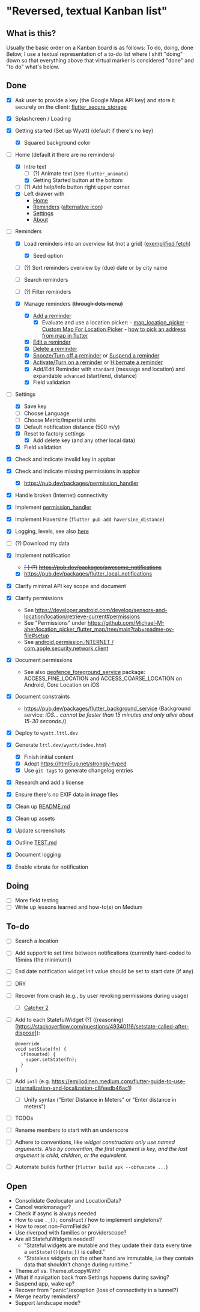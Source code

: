 # "Reversed, textual Kanban list"

## What is this?

Usually the basic order on a Kanban board is as follows: To do, doing, done
Below, I use a textual representation of a to-do list where I shift "doing" down so that everything above that virtual marker is considered "done" and "to do" what's below.

## Done

- [x] Ask user to provide a key (the Google Maps API key) and store it securely on the client: [flutter_secure_storage](https://pub.dev/packages/flutter_secure_storage)

- [x] Splashcreen / Loading

- [x] Getting started (Set up Wyatt) (default if there's no key)
  - [x] Squared background color

- [ ] Home (default it there are no reminders)
  - [x] Intro text
    - [ ] (?) Animate text (see `flutter_animate`)
    - [x] Getting Started button at the bottom
  - [ ] (?) Add help/info button right upper corner
  - [x] Left drawer with
      - [Home](https://api.flutter.dev/flutter/material/Icons/home-constant.html)
      - [Reminders](https://api.flutter.dev/flutter/material/Icons/location_on-constant.html) ([alternative icon](https://api.flutter.dev/flutter/material/Icons/pin_drop-constant.html))
      - [Settings](https://api.flutter.dev/flutter/material/Icons/settings-constant.html)
      - [About](https://api.flutter.dev/flutter/material/Icons/info-constant.html)

- [ ] Reminders
  - [x] Load reminders into an overview list (not a grid) ([exemplified fetch](https://docs.flutter.dev/cookbook/networking/fetch-data))
    - [x] Seed option
  - [ ] (?) Sort reminders overview by (due) date or by city name
  - [ ] Search reminders
  - [ ] (?) Filter reminders

  - [x] Manage reminders ~~(through dots menu)~~
    - [x] [Add a reminder](https://api.flutter.dev/flutter/material/Icons/add-constant.html)
      - [x] Evaluate and use a location picker:
            - [map_location_picker](https://pub.dev/packages/map_location_picker)
            - [Custom Map For Location Picker](https://community.flutterflow.io/c/community-custom-widgets/post/custom-map-for-location-picker-kPu8C7qdo1eSy0h)
            - [how to pick an address from map in flutter](https://stackoverflow.com/questions/69443353/how-to-pick-an-address-from-map-in-flutter)
    - [x] [Edit a reminder](https://api.flutter.dev/flutter/material/Icons/edit-constant.html)
    - [x] [Delete a reminder](https://api.flutter.dev/flutter/material/Icons/delete-constant.html)
    - [x] [Snooze/Turn off a reminder](https://api.flutter.dev/flutter/material/Icons/volume_off-constant.html) or [Suspend a reminder](https://api.flutter.dev/flutter/material/Icons/location_off-constant.html)
    - [x] [Activate/Turn on a reminder](https://api.flutter.dev/flutter/material/Icons/volume_up-constant.html) or [Hibernate a reminder](https://api.flutter.dev/flutter/material/Icons/location_on-constant.html)
    - [x] Add/Edit Reminder with `standard` (message and location) and expandable `advanced` (start/end, distance)
    - [x] Field validation

- [ ] Settings
  - [x] Save key
  - [ ] Choose Language
  - [ ] Choose Metric/Imperial units
  - [x] Default notification distance (500 m/y)
  - [x] Reset to factory settings
    - [x] Add delete key (and any other local data)
  - [x] Field validation

- [x] Check and indicate invalid key in appbar
- [x] Check and indicate missing permissions in appbar
  - [x] https://pub.dev/packages/permission_handler
- [x] Handle broken (Internet) connectivity

- [x] Implement [permission_handler](https://pub.dev/packages/permission_handler)

- [x] Implement Haversine (`flutter pub add haversine_distance`)

- [x] Logging, levels, see also [here](https://medium.com/@sunisha.guptan/cracking-the-code-debugging-magic-in-flutter-release-mode-f2e089a61f78)

- [ ] (?) Download my data

- [x] Implement notification
  - ~~[ ] (?)~~ ~~https://pub.dev/packages/awesome_notifications~~
  - [x] https://pub.dev/packages/flutter_local_notifications

- [x] Clarify minimal API key scope and document
- [x] Clarify permissions
  - See https://developer.android.com/develop/sensors-and-location/location/retrieve-current#permissions
  - See "Permissions" under https://github.com/Michael-M-aher/location_picker_flutter_map/tree/main?tab=readme-ov-file#setup
  - See [android.permission.INTERNET / com.apple.security.network.client](https://docs.flutter.dev/cookbook/networking/fetch-data)
- [x] Document permissions
  - See also [geofence_foreground_service](https://pub.dev/packages/geofence_foreground_service) package: ACCESS_FINE_LOCATION and ACCESS_COARSE_LOCATION on Android, Core Location on iOS
- [x] Document constraints
  - https://pub.dev/packages/flutter_background_service
    (Background service: *iOS... cannot be faster than 15 minutes and only alive about 15-30 seconds.*/)

- [x] Deploy to `wyatt.lttl.dev`
- [x] Generate `lttl.dev/wyatt/index.html`
  - [x] Finish initial content
  - [x] Adopt https://html5up.net/strongly-typed
  - [x] Use `git tag`s to generate changelog entries

- [x] Research and add a license

- [x] Ensure there's no EXIF data in image files

- [x] Clean up [README.md](README.md)

- [x] Clean up assets

- [x] Update screenshots

- [x] Outline [TEST.md](test/TEST.md)

- [x] Document logging

- [x] Enable vibrate for notification

## Doing

- [ ] More field testing
- [ ] Write up lessons learned and how-to(s) on Medium

## To-do

- [ ] Search a location
- [ ] Add support to set time between notifications (currently hard-coded to 15mins (the minimum))
- [ ] End date notification widget init value should be set to start date (if any)
- [ ] DRY
- [ ] Recover from crash (e.g., by user revoking permissions during usage)
  - [ ] [Catcher 2](https://pub.dev/packages/catcher_2)
- [ ] Add to each StatefulWidget (?) ((reasoning)[https://stackoverflow.com/questions/49340116/setstate-called-after-dispose]):

      @override
      void setState(fn) {
        if(mounted) {
          super.setState(fn);
        }
      }

- [ ] Add `intl` (e.g. https://emiliodinen.medium.com/flutter-guide-to-use-internalization-and-localization-c8feedb46ac1)
  - [ ] Unify syntax ("Enter Distance in Meters" or "Enter distance in meters")
- [ ] TODOs
- [ ] Rename members to start with an underscore
- [ ] Adhere to conventions, like *widget constructors only use named arguments. Also by convention, the first argument is key, and the last argument is child, children, or the equivalent.*
- [ ] Automate builds further (`flutter build apk --obfuscate ...`)

## Open

- Consolidate Geolocator and LocationData?
- Cancel workmanager?
- Check if async is always needed
- How to use `._();` construct / how to implement singletons?
- How to reset non-FormFields?
- Use riverpod with families or providerscope?
- Are all StatefulWidgets needed?
  - "Stateful widgets are mutable and they update their data every time a `setState((){data;})` is called."
  - "Stateless widgets on the other hand are immutable, i.e they contain data that shouldn't change during runtime."
- Theme.of vs. Theme.of.copyWith?
- What if navigation back from Settings happens during saving?
- Suspend app, wake up?
- Recover from "panic"/exception (loss of connectivity in a tunnel?)
- Merge nearby reminders?
- Support landscape mode?